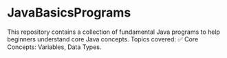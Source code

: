 # JavaBasicsPrograms
This repository contains a collection of fundamental Java programs to help beginners understand core Java concepts. Topics covered:  ✅ Core Concepts: Variables, Data Types.
